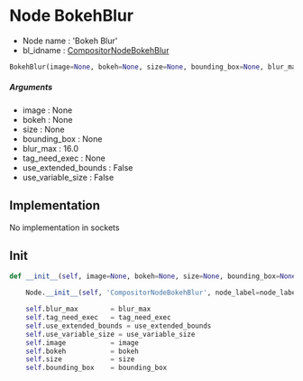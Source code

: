 # Node BokehBlur

- Node name : 'Bokeh Blur'
- bl_idname : [CompositorNodeBokehBlur](https://docs.blender.org/api/current/bpy.types.CompositorNodeBokehBlur.html)


``` python
BokehBlur(image=None, bokeh=None, size=None, bounding_box=None, blur_max=16.0, tag_need_exec=None, use_extended_bounds=False, use_variable_size=False, node_label=None, node_color=None, **kwargs)
```
##### Arguments

- image : None
- bokeh : None
- size : None
- bounding_box : None
- blur_max : 16.0
- tag_need_exec : None
- use_extended_bounds : False
- use_variable_size : False

## Implementation

No implementation in sockets

## Init

``` python
def __init__(self, image=None, bokeh=None, size=None, bounding_box=None, blur_max=16.0, tag_need_exec=None, use_extended_bounds=False, use_variable_size=False, node_label=None, node_color=None, **kwargs):

    Node.__init__(self, 'CompositorNodeBokehBlur', node_label=node_label, node_color=node_color, **kwargs)

    self.blur_max        = blur_max
    self.tag_need_exec   = tag_need_exec
    self.use_extended_bounds = use_extended_bounds
    self.use_variable_size = use_variable_size
    self.image           = image
    self.bokeh           = bokeh
    self.size            = size
    self.bounding_box    = bounding_box
```
